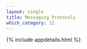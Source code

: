 ```yaml
---
layout: single
title: Messaging Protocols
which_category: 12
---
```


{% include appdetails.html %}
